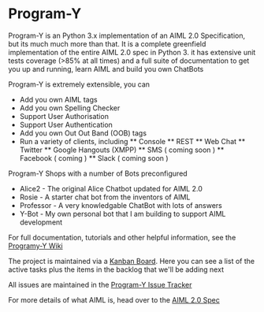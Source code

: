 # Program-Y 

Program-Y is an Python 3.x implementation of an AIML 2.0 Specification, but its much much more than that. It is a complete 
greenfield implementation of the entire AIML 2.0 spec in Python 3. it has extensive unit tests coverage (>85% at all 
times) and a full suite of documentation to get you up and running, learn AIML and build you own ChatBots

Program-Y is extremely extensible, you can

* Add you own AIML tags
* Add you own Spelling Checker
* Support User Authorisation
* Support User Authentication
* Add you own Out Out Band (OOB) tags
* Run a variety of clients, including
** Console
** REST
** Web Chat
** Twitter
** Google Hangouts (XMPP)
** SMS ( coming soon )
** Facebook ( coming )
** Slack ( coming soon )

Program-Y Shops with a number of Bots preconfigured

* Alice2 - The original Alice Chatbot updated for AIML 2.0
* Rosie - A starter chat bot from the inventors of AIML
* Professor - A very knowledgable ChatBot with lots of answers
* Y-Bot - My own personal bot that I am building to support AIML development

For full documentation, tutorials and other helpful information, see the [Programy-Y Wiki](https://github.com/keiffster/program-y/wiki)

The project is maintained via a [Kanban Board](https://github.com/keiffster/program-y/projects/1). Here you can see a list of the active tasks plus the items in the backlog that we'll be adding next

All issues are maintained in the [Program-Y Issue Tracker](https://github.com/keiffster/program-y/issues)

For more details of what AIML is, head over to the [AIML 2.0 Spec](http://alicebot.blogspot.co.uk/2013/01/aiml-20-draft-specification-released.html)


